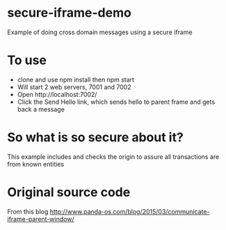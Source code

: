 # secure-iframe-demo
Example of doing cross domain messages using a secure iframe

# To use
* clone and use npm install then npm start
* Will start 2 web servers, 7001 and 7002
* Open http://localhost:7002/
* Click the Send Hello link, which sends hello to parent frame and gets back a message

# So what is so secure about it?
This example includes and checks the origin to assure all transactions are from known entities

# Original source code
From this blog
http://www.panda-os.com/blog/2015/03/communicate-iframe-parent-window/
